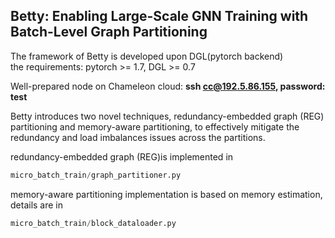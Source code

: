 ## Betty: Enabling Large-Scale GNN Training with Batch-Level Graph Partitioning  

 The framework of Betty is developed upon DGL(pytorch backend)  
 the requirements:  pytorch >= 1.7, DGL >= 0.7



  Well-prepared node on Chameleon cloud: **ssh cc@192.5.86.155, password: test**



Betty introduces two novel techniques, redundancy-embedded graph (REG) partitioning and memory-aware partitioning, to effectively mitigate the redundancy and load imbalances issues across the partitions. 


redundancy-embedded graph (REG)is implemented in  
```python
micro_batch_train/graph_partitioner.py  
```
memory-aware partitioning implementation is based on memory estimation, details are in  
```python 
micro_batch_train/block_dataloader.py  
```








